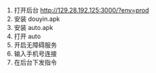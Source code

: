 1. 打开后台 http://129.28.192.125:3000/?env=prod
2. 安装 douyin.apk
3. 安装 auto.apk
4. 打开 auto
5. 开启无障碍服务
6. 输入手机号连接
7. 在后台下发指令

